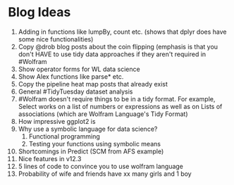# Blog Ideas

1. Adding in functions like lumpBy, count etc. (shows that dplyr does have some nice functionalities)
2. Copy @drob blog posts about the coin flipping (emphasis is that you don't HAVE to use tidy data approaches if they aren't required in #Wolfram
3. Show operator forms for WL data science
4. Show Alex functions like parse* etc.
5. Copy the pipeline heat map posts that already exist
6. General #TidyTuesday dataset analysis
7. #Wolfram doesn't require things to be in a tidy format. For example, Select works on a list of numbers or expressions as well as on Lists of associations (which are Wolfram Language's Tidy Format)
8. How impressive ggplot2 is
9. Why use a symbolic language for data science?
	1. Functional programming
	2. Testing your functions using symbolic means
10. Shortcomings in Predict (SCM from AFS example)
11. Nice features in v12.3
12. 5 lines of code to convince you to use wolfram language
13. Probability of wife and friends have xx many girls and 1 boy